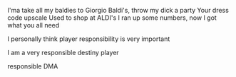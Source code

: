 I'ma take all my baldies to Giorgio Baldi's, throw my dick a party
Your dress code upscale
Used to shop at ALDI's
I ran up some numbers, now I got what you all need

I personally think player responsibility is very important

I am a very responsible destiny player 

responsible DMA


